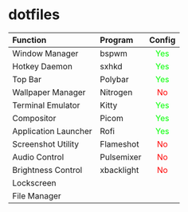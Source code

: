 # dotfiles

Function | Program |Config
:-|:-|:-:
Window Manager|bspwm|<span style="color:lime">Yes</span>
Hotkey Daemon|sxhkd|<span style="color:lime">Yes</span>
Top Bar|Polybar|<span style="color:lime">Yes</span>
Wallpaper Manager|Nitrogen|<span style="color:red">No</span>
Terminal Emulator|Kitty|<span style="color:lime">Yes</span>
Compositor|Picom|<span style="color:lime">Yes</span>
Application Launcher|Rofi|<span style="color:lime">Yes</span>
Screenshot Utility|Flameshot|<span style="color:red">No</span>
Audio Control|Pulsemixer|<span style="color:red">No</span>
Brightness Control|xbacklight|<span style="color:red">No</span>
Lockscreen|
File Manager|
